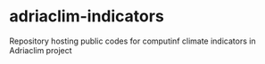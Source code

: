 # adriaclim-indicators
Repository hosting public codes for computinf climate indicators in Adriaclim project
